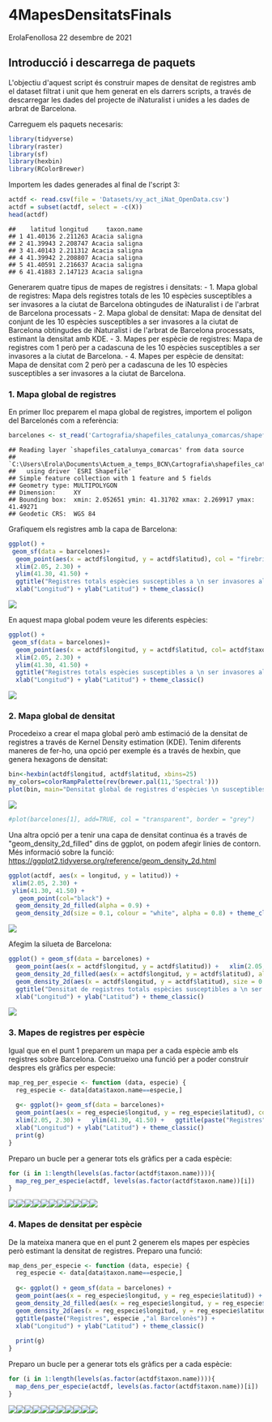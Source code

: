 4MapesDensitatsFinals
================
ErolaFenollosa
22 desembre de 2021

## Introducció i descarrega de paquets

L'objectiu d'aquest script és construir mapes de densitat de registres amb el dataset filtrat i unit que hem generat en els darrers scripts, a través de descarregar les dades del projecte de iNaturalist i unides a les dades de arbrat de Barcelona.

Carreguem els paquets necesaris:

``` r
library(tidyverse)
library(raster)
library(sf)
library(hexbin)
library(RColorBrewer)
```

Importem les dades generades al final de l'script 3:

``` r
actdf <- read.csv(file = 'Datasets/xy_act_iNat_OpenData.csv')
actdf = subset(actdf, select = -c(X))
head(actdf)
```

    ##    latitud longitud     taxon.name
    ## 1 41.40136 2.211263 Acacia saligna
    ## 2 41.39943 2.208747 Acacia saligna
    ## 3 41.40143 2.211312 Acacia saligna
    ## 4 41.39942 2.208807 Acacia saligna
    ## 5 41.40591 2.216637 Acacia saligna
    ## 6 41.41883 2.147123 Acacia saligna

Generarem quatre tipus de mapes de registres i densitats: - 1. Mapa global de registres: Mapa dels registres totals de les 10 espècies susceptibles a ser invasores a la ciutat de Barcelona obtingudes de iNaturalist i de l'arbrat de Barcelona processats - 2. Mapa global de densitat: Mapa de densitat del conjunt de les 10 espècies susceptibles a ser invasores a la ciutat de Barcelona obtingudes de iNaturalist i de l'arbrat de Barcelona processats, estimant la densitat amb KDE. - 3. Mapes per espècie de registres: Mapa de registres com 1 però per a cadascuna de les 10 espècies susceptibles a ser invasores a la ciutat de Barcelona. - 4. Mapes per espècie de densitat: Mapa de densitat com 2 però per a cadascuna de les 10 espècies susceptibles a ser invasores a la ciutat de Barcelona.

### 1. Mapa global de registres

En primer lloc preparem el mapa global de registres, importem el poligon del Barcelonés com a referència:

``` r
barcelones <- st_read('Cartografia/shapefiles_catalunya_comarcas/shapefiles_catalunya_comarcas.shp')
```

    ## Reading layer `shapefiles_catalunya_comarcas' from data source 
    ##   `C:\Users\Erola\Documents\Actuem_a_temps_BCN\Cartografia\shapefiles_catalunya_comarcas\shapefiles_catalunya_comarcas.shp' 
    ##   using driver `ESRI Shapefile'
    ## Simple feature collection with 1 feature and 5 fields
    ## Geometry type: MULTIPOLYGON
    ## Dimension:     XY
    ## Bounding box:  xmin: 2.052651 ymin: 41.31702 xmax: 2.269917 ymax: 41.49271
    ## Geodetic CRS:  WGS 84

Grafiquem els registres amb la capa de Barcelona:

``` r
ggplot() +
 geom_sf(data = barcelones)+
  geom_point(aes(x = actdf$longitud, y = actdf$latitud), col = "firebrick3") +
  xlim(2.05, 2.30) +
  ylim(41.30, 41.50) + 
  ggtitle("Registres totals espècies susceptibles a \n ser invasores al Barcelonès") +
  xlab("Longitud") + ylab("Latitud") + theme_classic() 
```

![](4MapesDensitatsFinals_files/figure-markdown_github/unnamed-chunk-4-1.png)

En aquest mapa global podem veure les diferents espècies:

``` r
ggplot() +
 geom_sf(data = barcelones)+
  geom_point(aes(x = actdf$longitud, y = actdf$latitud, col= actdf$taxon.name)) +
  xlim(2.05, 2.30) +
  ylim(41.30, 41.50) + 
  ggtitle("Registres totals espècies susceptibles a \n ser invasores al Barcelonès") +
  xlab("Longitud") + ylab("Latitud") + theme_classic() 
```

![](4MapesDensitatsFinals_files/figure-markdown_github/unnamed-chunk-5-1.png)

### 2. Mapa global de densitat

Procedeixo a crear el mapa global però amb estimació de la densitat de registres a través de Kernel Density estimation (KDE). Tenim diferents maneres de fer-ho, una opció per exemple és a través de hexbin, que genera hexagons de densitat:

``` r
bin<-hexbin(actdf$longitud, actdf$latitud, xbins=25)
my_colors=colorRampPalette(rev(brewer.pal(11,'Spectral')))
plot(bin, main="Densitat global de registres d'espècies \n susceptibles a ser invasores a Barcelona " , colramp=my_colors, xlab = "", ylab= "")
```

![](4MapesDensitatsFinals_files/figure-markdown_github/unnamed-chunk-6-1.png)

``` r
#plot(barcelones[1], add=TRUE, col = "transparent", border = "grey")
```

Una altra opció per a tenir una capa de densitat continua és a través de "geom\_density\_2d\_filled" dins de ggplot, on podem afegir linies de contorn. Més informació sobre la funció: <https://ggplot2.tidyverse.org/reference/geom_density_2d.html>

``` r
ggplot(actdf, aes(x = longitud, y = latitud)) +
 xlim(2.05, 2.30) +
 ylim(41.30, 41.50) +
   geom_point(col="black") +
  geom_density_2d_filled(alpha = 0.9) +
  geom_density_2d(size = 0.1, colour = "white", alpha = 0.8) + theme_classic() 
```

![](4MapesDensitatsFinals_files/figure-markdown_github/unnamed-chunk-7-1.png)

Afegim la silueta de Barcelona:

``` r
ggplot() + geom_sf(data = barcelones) +
  geom_point(aes(x = actdf$longitud, y = actdf$latitud)) +   xlim(2.05, 2.30) +   ylim(41.30, 41.50) +
  geom_density_2d_filled(aes(x = actdf$longitud, y = actdf$latitud), alpha = 0.8) +
  geom_density_2d(aes(x = actdf$longitud, y = actdf$latitud), size = 0.1, colour = "white", alpha = 0.8) +
  ggtitle("Densitat de registres totals espècies susceptibles a \n ser invasores al Barcelonès") +
  xlab("Longitud") + ylab("Latitud") + theme_classic() 
```

![](4MapesDensitatsFinals_files/figure-markdown_github/unnamed-chunk-8-1.png)

### 3. Mapes de registres per espècie

Igual que en el punt 1 preparem un mapa per a cada espècie amb els registres sobre Barcelona. Construeixo una funció per a poder construir despres els gràfics per especie:

``` r
map_reg_per_especie <- function (data, especie) {
  reg_especie <- data[data$taxon.name==especie,]
  
  g<- ggplot()+ geom_sf(data = barcelones)+
  geom_point(aes(x = reg_especie$longitud, y = reg_especie$latitud), col = "firebrick3") +
  xlim(2.05, 2.30) +   ylim(41.30, 41.50) +   ggtitle(paste("Registres", especie ,"al Barcelonès")) +
  xlab("Longitud") + ylab("Latitud") + theme_classic() 
  print(g)
}
```

Preparo un bucle per a generar tots els gràfics per a cada espècie:

``` r
for (i in 1:length(levels(as.factor(actdf$taxon.name)))){
  map_reg_per_especie(actdf, levels(as.factor(actdf$taxon.name))[i])
}
```

![](4MapesDensitatsFinals_files/figure-markdown_github/unnamed-chunk-10-1.png)![](4MapesDensitatsFinals_files/figure-markdown_github/unnamed-chunk-10-2.png)![](4MapesDensitatsFinals_files/figure-markdown_github/unnamed-chunk-10-3.png)![](4MapesDensitatsFinals_files/figure-markdown_github/unnamed-chunk-10-4.png)![](4MapesDensitatsFinals_files/figure-markdown_github/unnamed-chunk-10-5.png)![](4MapesDensitatsFinals_files/figure-markdown_github/unnamed-chunk-10-6.png)![](4MapesDensitatsFinals_files/figure-markdown_github/unnamed-chunk-10-7.png)![](4MapesDensitatsFinals_files/figure-markdown_github/unnamed-chunk-10-8.png)![](4MapesDensitatsFinals_files/figure-markdown_github/unnamed-chunk-10-9.png)![](4MapesDensitatsFinals_files/figure-markdown_github/unnamed-chunk-10-10.png)![](4MapesDensitatsFinals_files/figure-markdown_github/unnamed-chunk-10-11.png)

### 4. Mapes de densitat per espècie

De la mateixa manera que en el punt 2 generem els mapes per espècies però estimant la densitat de registres. Preparo una funció:

``` r
map_dens_per_especie <- function (data, especie) {
  reg_especie <- data[data$taxon.name==especie,]
  
  g<- ggplot() + geom_sf(data = barcelones) +
  geom_point(aes(x = reg_especie$longitud, y = reg_especie$latitud)) +   xlim(2.05, 2.30) +   ylim(41.30, 41.50) +
  geom_density_2d_filled(aes(x = reg_especie$longitud, y = reg_especie$latitud), alpha = 0.8) +
  geom_density_2d(aes(x = reg_especie$longitud, y = reg_especie$latitud), size = 0.1, colour = "white", alpha = 0.8) +
  ggtitle(paste("Registres", especie ,"al Barcelonès")) +
  xlab("Longitud") + ylab("Latitud") + theme_classic() 
  
  print(g)
}
```

Preparo un bucle per a generar tots els gràfics per a cada espècie:

``` r
for (i in 1:length(levels(as.factor(actdf$taxon.name)))){
  map_dens_per_especie(actdf, levels(as.factor(actdf$taxon.name))[i])
}
```

![](4MapesDensitatsFinals_files/figure-markdown_github/unnamed-chunk-12-1.png)![](4MapesDensitatsFinals_files/figure-markdown_github/unnamed-chunk-12-2.png)![](4MapesDensitatsFinals_files/figure-markdown_github/unnamed-chunk-12-3.png)![](4MapesDensitatsFinals_files/figure-markdown_github/unnamed-chunk-12-4.png)![](4MapesDensitatsFinals_files/figure-markdown_github/unnamed-chunk-12-5.png)![](4MapesDensitatsFinals_files/figure-markdown_github/unnamed-chunk-12-6.png)![](4MapesDensitatsFinals_files/figure-markdown_github/unnamed-chunk-12-7.png)![](4MapesDensitatsFinals_files/figure-markdown_github/unnamed-chunk-12-8.png)![](4MapesDensitatsFinals_files/figure-markdown_github/unnamed-chunk-12-9.png)![](4MapesDensitatsFinals_files/figure-markdown_github/unnamed-chunk-12-10.png)![](4MapesDensitatsFinals_files/figure-markdown_github/unnamed-chunk-12-11.png)
